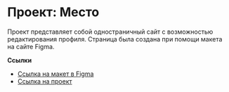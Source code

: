 # Проект: Место

Проект представляет собой одностраничный сайт с возможностью редактирования профиля. Страница была создана при помощи макета на сайте Figma.


**Ссылки**

* [Ссылка на макет в Figma](https://www.figma.com/file/2cn9N9jSkmxD84oJik7xL7/JavaScript.-Sprint-4?node-id=0%3A1)
* [Ссылка на проект](https://olga-maslova.github.io/mesto/index.html)

